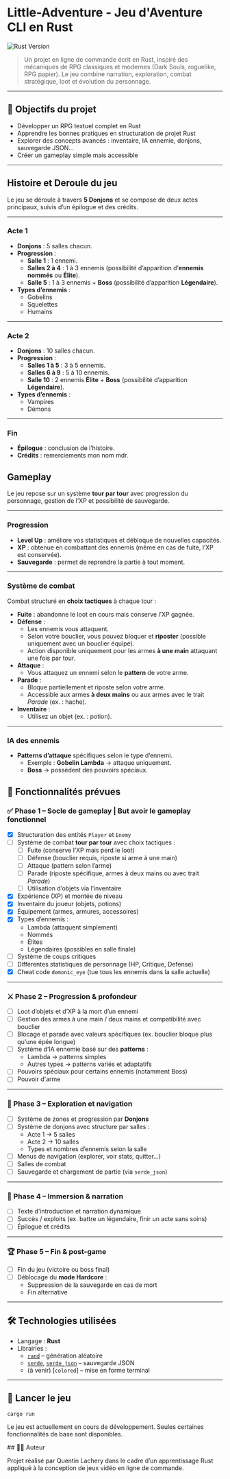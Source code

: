 # Little-Adventure - Jeu d'Aventure CLI en Rust

![Rust Version](https://img.shields.io/badge/Rust-1.88-orange?logo=rust&logoColor=white&style=for-the-badge)

> Un projet en ligne de commande écrit en Rust, inspiré des mécaniques de RPG classiques et modernes (Dark Souls, roguelike, RPG papier). Le jeu combine narration, exploration, combat stratégique, loot et évolution du personnage.

---

## 🎯 Objectifs du projet

- Développer un RPG textuel complet en Rust
- Apprendre les bonnes pratiques en structuration de projet Rust
- Explorer des concepts avancés : inventaire, IA ennemie, donjons, sauvegarde JSON...
- Créer un gameplay simple mais accessible

---

## Histoire et Deroule du jeu

Le jeu se déroule à travers **5 Donjons** et se compose de deux actes principaux, suivis d’un épilogue et des crédits.

---

### Acte 1
- **Donjons** : 5 salles chacun.
- **Progression** :
  - **Salle 1** : 1 ennemi.
  - **Salles 2 à 4** : 1 à 3 ennemis (possibilité d’apparition d’**ennemis nommés** ou **Élite**).
  - **Salle 5** : 1 à 3 ennemis + **Boss** (possibilité d’apparition **Légendaire**).
- **Types d’ennemis** :
  - Gobelins  
  - Squelettes  
  - Humains  

---

### Acte 2
- **Donjons** : 10 salles chacun.
- **Progression** :
  - **Salles 1 à 5** : 3 à 5 ennemis.
  - **Salles 6 à 9** : 5 à 10 ennemis.
  - **Salle 10** : 2 ennemis **Élite** + **Boss** (possibilité d’apparition **Légendaire**).
- **Types d’ennemis** :
  - Vampires  
  - Démons  

---

### Fin
- **Épilogue** : conclusion de l’histoire.
- **Crédits** : remerciements mon nom mdr.


## Gameplay

Le jeu repose sur un système **tour par tour** avec progression du personnage, gestion de l’XP et possibilité de sauvegarde.

---

### Progression
- **Level Up** : améliore vos statistiques et débloque de nouvelles capacités.
- **XP** : obtenue en combattant des ennemis (même en cas de fuite, l’XP est conservée).
- **Sauvegarde** : permet de reprendre la partie à tout moment.

---

### Système de combat
Combat structuré en **choix tactiques** à chaque tour :

- **Fuite** : abandonne le loot en cours mais conserve l’XP gagnée.
- **Défense** :
  - Les ennemis vous attaquent.
  - Selon votre bouclier, vous pouvez bloquer et **riposter** (possible uniquement avec un bouclier équipé).
  - Action disponible uniquement pour les armes **à une main** attaquant une fois par tour.
- **Attaque** :
  - Vous attaquez un ennemi selon le **pattern** de votre arme.
- **Parade** :
  - Bloque partiellement et riposte selon votre arme.
  - Accessible aux armes **à deux mains** ou aux armes avec le trait *Parade* (ex. : hache).
- **Inventaire** :
  - Utilisez un objet (ex. : potion).

---

### IA des ennemis
- **Patterns d’attaque** spécifiques selon le type d’ennemi.
  - Exemple : **Gobelin Lambda** → attaque uniquement.
  - **Boss** → possèdent des pouvoirs spéciaux.


## 🔧 Fonctionnalités prévues

### ✅ Phase 1 – Socle de gameplay | But avoir le gameplay fonctionnel
- [x] Structuration des entités `Player` et `Enemy`
- [ ] Système de combat **tour par tour** avec choix tactiques :
  - [ ] Fuite (conserve l’XP mais perd le loot)
  - [ ] Défense (bouclier requis, riposte si arme à une main)
  - [ ] Attaque (pattern selon l’arme)
  - [ ] Parade (riposte spécifique, armes à deux mains ou avec trait *Parade*)
  - [ ] Utilisation d’objets via l’inventaire
- [x] Expérience (XP) et montée de niveau
- [x] Inventaire du joueur (objets, potions)
- [x] Équipement (armes, armures, accessoires)
- [x] Types d’ennemis :
  - Lambda (attaquent simplement)
  - Nommés
  - Élites
  - Légendaires (possibles en salle finale)
- [ ] Système de coups critiques
- [ ] Différentes statistiques de personnage (HP, Critique, Defense)
- [x] Cheat code `demonic_eye` (tue tous les ennemis dans la salle actuelle)

---

### ⚔️ Phase 2 – Progression & profondeur
- [ ] Loot d’objets et d’XP à la mort d’un ennemi
- [ ] Gestion des armes à une main / deux mains et compatibilité avec bouclier
- [ ] Blocage et parade avec valeurs spécifiques (ex. bouclier bloque plus qu’une épée longue)
- [ ] Système d’IA ennemie basé sur des **patterns** :
  - Lambda → patterns simples
  - Autres types → patterns variés et adaptatifs
- [ ] Pouvoirs spéciaux pour certains ennemis (notamment Boss)
- [ ] Pouvoir d'arme

---

### 🧭 Phase 3 – Exploration et navigation
- [ ] Système de zones et progression par **Donjons**
- [ ] Système de donjons avec structure par salles :
  - Acte 1 → 5 salles
  - Acte 2 → 10 salles
  - Types et nombres d’ennemis selon la salle
- [ ] Menus de navigation (explorer, voir stats, quitter…)
- [ ] Salles de combat
- [ ] Sauvegarde et chargement de partie (via `serde_json`)

---

### 📜 Phase 4 – Immersion & narration
- [ ] Texte d’introduction et narration dynamique
- [ ] Succès / exploits (ex. battre un légendaire, finir un acte sans soins)
- [ ] Épilogue et crédits

---

### 🏆 Phase 5 – Fin & post-game
- [ ] Fin du jeu (victoire ou boss final)
- [ ] Déblocage du **mode Hardcore** :
  - Suppression de la sauvegarde en cas de mort
  - Fin alternative

---

## 🛠️ Technologies utilisées

- Langage : **Rust**
- Librairies :
  - [`rand`](https://crates.io/crates/rand) – génération aléatoire
  - [`serde`](https://crates.io/crates/serde), [`serde_json`](https://crates.io/crates/serde_json) – sauvegarde JSON
  - (à venir) [`colored`] – mise en forme terminal

---

## 🚀 Lancer le jeu

```bash
cargo run
```

Le jeu est actuellement en cours de développement. Seules certaines fonctionnalités de base sont disponibles.


## 👨‍💻 Auteur

Projet réalisé par Quentin Lachery dans le cadre d’un apprentissage Rust appliqué à la conception de jeux vidéo en ligne de commande.